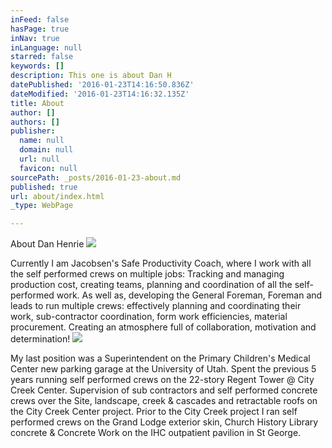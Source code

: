 ```yaml
---
inFeed: false
hasPage: true
inNav: true
inLanguage: null
starred: false
keywords: []
description: This one is about Dan H
datePublished: '2016-01-23T14:16:50.836Z'
dateModified: '2016-01-23T14:16:32.135Z'
title: About
author: []
authors: []
publisher:
  name: null
  domain: null
  url: null
  favicon: null
sourcePath: _posts/2016-01-23-about.md
published: true
url: about/index.html
_type: WebPage

---
```

About Dan Henrie
![](https://the-grid-user-content.s3-us-west-2.amazonaws.com/888e0899-a37b-4e88-8baf-a53d0daa290c.JPG)

Currently I am Jacobsen's Safe Productivity Coach, where I work with all the self performed crews on multiple jobs: Tracking and managing production cost, creating teams, planning and coordination of all the self-performed work. As well as, developing the General Foreman, Foreman and leads to run multiple crews: effectively planning and coordinating their work, sub-contractor coordination, form work efficiencies, material procurement. Creating an atmosphere full of collaboration, motivation and determination!
![](https://the-grid-user-content.s3-us-west-2.amazonaws.com/38e19d53-071b-407e-b2e4-7755ebc974ff.JPG)

My last position was a Superintendent on the Primary Children's Medical Center new parking garage at the University of Utah. Spent the previous 5 years running self performed crews on the 22-story Regent Tower @ City Creek Center. Supervision of sub contractors and self performed concrete crews over the Site, landscape, creek & cascades and retractable roofs on the City Creek Center project. Prior to the City Creek project I ran self performed crews on the Grand Lodge exterior skin, Church History Library concrete & Concrete Work on the IHC outpatient pavilion in St George.